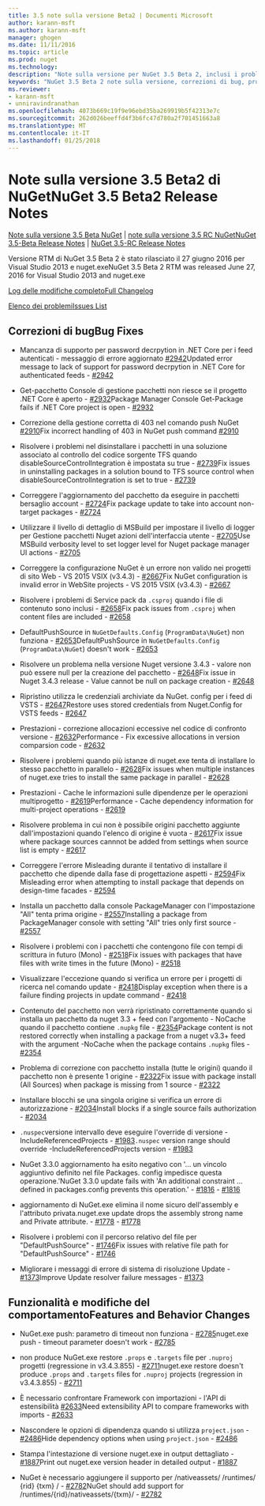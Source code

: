 ```yaml
---
title: 3.5 note sulla versione Beta2 | Documenti Microsoft
author: karann-msft
ms.author: karann-msft
manager: ghogen
ms.date: 11/11/2016
ms.topic: article
ms.prod: nuget
ms.technology: 
description: "Note sulla versione per NuGet 3.5 Beta 2, inclusi i problemi noti, correzioni di bug, le funzionalità aggiunte e dcr."
keywords: "NuGet 3.5 Beta 2 note sulla versione, correzioni di bug, problemi noti, aggiunta di funzionalità, eseguire"
ms.reviewer:
- karann-msft
- unniravindranathan
ms.openlocfilehash: 4073b669c19f9e96ebd35ba269919b5f42313e7c
ms.sourcegitcommit: 262d026beeffd4f3b6fc47d780a2f701451663a8
ms.translationtype: MT
ms.contentlocale: it-IT
ms.lasthandoff: 01/25/2018
---
```

# <a name="nuget-35-beta2-release-notes"></a><span data-ttu-id="fea22-104">Note sulla versione 3.5 Beta2 di NuGet</span><span class="sxs-lookup"><span data-stu-id="fea22-104">NuGet 3.5 Beta2 Release Notes</span></span>

<span data-ttu-id="fea22-105">[Note sulla versione 3.5 Beta NuGet](../release-notes/nuget-3.5-Beta.md) | [note sulla versione 3.5 RC NuGet](../release-notes/nuget-3.5-RC.md)</span><span class="sxs-lookup"><span data-stu-id="fea22-105">[NuGet 3.5-Beta Release Notes](../release-notes/nuget-3.5-Beta.md) | [NuGet 3.5-RC Release Notes](../release-notes/nuget-3.5-RC.md)</span></span>

<span data-ttu-id="fea22-106">Versione RTM di NuGet 3.5 Beta 2 è stato rilasciato il 27 giugno 2016 per Visual Studio 2013 e nuget.exe</span><span class="sxs-lookup"><span data-stu-id="fea22-106">NuGet 3.5 Beta 2 RTM was released June 27, 2016 for Visual Studio 2013 and nuget.exe</span></span>

[<span data-ttu-id="fea22-107">Log delle modifiche completo</span><span class="sxs-lookup"><span data-stu-id="fea22-107">Full Changelog</span></span>](https://github.com/NuGet/NuGet.Client/compare/release-3.5.0-beta...release-3.5.0-beta2)

[<span data-ttu-id="fea22-108">Elenco dei problemi</span><span class="sxs-lookup"><span data-stu-id="fea22-108">Issues List</span></span>](https://github.com/Nuget/Home/issues?q=is%3Aissue+milestone%3A%223.5+Beta2%22+is%3Aclosed)

## <a name="bug-fixes"></a><span data-ttu-id="fea22-109">Correzioni di bug</span><span class="sxs-lookup"><span data-stu-id="fea22-109">Bug Fixes</span></span>

* <span data-ttu-id="fea22-110">Mancanza di supporto per password decrpytion in .NET Core per i feed autenticati - messaggio di errore aggiornato [#2942](https://github.com/NuGet/Home/issues/2942)</span><span class="sxs-lookup"><span data-stu-id="fea22-110">Updated error message to lack of support for password decrpytion in .NET Core for authenticated feeds  - [#2942](https://github.com/NuGet/Home/issues/2942)</span></span>

* <span data-ttu-id="fea22-111">Get-pacchetto Console di gestione pacchetti non riesce se il progetto .NET Core è aperto - [#2932](https://github.com/NuGet/Home/issues/2932)</span><span class="sxs-lookup"><span data-stu-id="fea22-111">Package Manager Console Get-Package fails if .NET Core project is open - [#2932](https://github.com/NuGet/Home/issues/2932)</span></span>

* <span data-ttu-id="fea22-112">Correzione della gestione corretta di 403 nel comando push NuGet [#2910](https://github.com/NuGet/Home/issues/2910)</span><span class="sxs-lookup"><span data-stu-id="fea22-112">Fix incorrect handling of 403 in NuGet push command [#2910](https://github.com/NuGet/Home/issues/2910)</span></span>

* <span data-ttu-id="fea22-113">Risolvere i problemi nel disinstallare i pacchetti in una soluzione associato al controllo del codice sorgente TFS quando disableSourceControlIntegration è impostata su true - [#2739](https://github.com/NuGet/Home/issues/2739)</span><span class="sxs-lookup"><span data-stu-id="fea22-113">Fix issues in uninstalling packages in a solution bound to TFS source control when disableSourceControlIntegration is set to true - [#2739](https://github.com/NuGet/Home/issues/2739)</span></span>

* <span data-ttu-id="fea22-114">Correggere l'aggiornamento del pacchetto da eseguire in pacchetti bersaglio account - [#2724](https://github.com/NuGet/Home/issues/2724)</span><span class="sxs-lookup"><span data-stu-id="fea22-114">Fix package update to take into account non-target packages - [#2724](https://github.com/NuGet/Home/issues/2724)</span></span>

* <span data-ttu-id="fea22-115">Utilizzare il livello di dettaglio di MSBuild per impostare il livello di logger per Gestione pacchetti Nuget azioni dell'interfaccia utente - [#2705](https://github.com/NuGet/Home/issues/2705)</span><span class="sxs-lookup"><span data-stu-id="fea22-115">Use MSBuild verbosity level to set logger level for Nuget package manager UI actions - [#2705](https://github.com/NuGet/Home/issues/2705)</span></span>

* <span data-ttu-id="fea22-116">Correggere la configurazione NuGet è un errore non valido nei progetti di sito Web - VS 2015 VSIX (v3.4.3) - [#2667](https://github.com/NuGet/Home/issues/2667)</span><span class="sxs-lookup"><span data-stu-id="fea22-116">Fix NuGet configuration is invalid error in WebSite projects - VS 2015 VSIX (v3.4.3) - [#2667](https://github.com/NuGet/Home/issues/2667)</span></span>

* <span data-ttu-id="fea22-117">Risolvere i problemi di Service pack da `.csproj` quando i file di contenuto sono inclusi - [#2658](https://github.com/NuGet/Home/issues/2658)</span><span class="sxs-lookup"><span data-stu-id="fea22-117">Fix pack issues from `.csproj` when content files are included - [#2658](https://github.com/NuGet/Home/issues/2658)</span></span>

* <span data-ttu-id="fea22-118">DefaultPushSource in `NuGetDefaults.Config` (`ProgramData\NuGet`) non funziona - [#2653](https://github.com/NuGet/Home/issues/2653)</span><span class="sxs-lookup"><span data-stu-id="fea22-118">DefaultPushSource in `NuGetDefaults.Config` (`ProgramData\NuGet`) doesn't work - [#2653](https://github.com/NuGet/Home/issues/2653)</span></span>

* <span data-ttu-id="fea22-119">Risolvere un problema nella versione Nuget versione 3.4.3 - valore non può essere null per la creazione del pacchetto - [#2648](https://github.com/NuGet/Home/issues/2648)</span><span class="sxs-lookup"><span data-stu-id="fea22-119">Fix issue in Nuget 3.4.3 release - Value cannot be null on package creation - [#2648](https://github.com/NuGet/Home/issues/2648)</span></span>

* <span data-ttu-id="fea22-120">Ripristino utilizza le credenziali archiviate da NuGet. config per i feed di VSTS - [#2647](https://github.com/NuGet/Home/issues/2647)</span><span class="sxs-lookup"><span data-stu-id="fea22-120">Restore uses stored credentials from Nuget.Config for VSTS feeds - [#2647](https://github.com/NuGet/Home/issues/2647)</span></span>

* <span data-ttu-id="fea22-121">Prestazioni - correzione allocazioni eccessive nel codice di confronto versione - [#2632](https://github.com/NuGet/Home/issues/2632)</span><span class="sxs-lookup"><span data-stu-id="fea22-121">Performance - Fix excessive allocations in version comparsion code - [#2632](https://github.com/NuGet/Home/issues/2632)</span></span>

* <span data-ttu-id="fea22-122">Risolvere i problemi quando più istanze di nuget.exe tenta di installare lo stesso pacchetto in parallelo - [#2628](https://github.com/NuGet/Home/issues/2628)</span><span class="sxs-lookup"><span data-stu-id="fea22-122">Fix issues when multiple instances of nuget.exe tries to install the same package in parallel - [#2628](https://github.com/NuGet/Home/issues/2628)</span></span>

* <span data-ttu-id="fea22-123">Prestazioni - Cache le informazioni sulle dipendenze per le operazioni multiprogetto - [#2619](https://github.com/NuGet/Home/issues/2619)</span><span class="sxs-lookup"><span data-stu-id="fea22-123">Performance - Cache dependency information for multi-project operations - [#2619](https://github.com/NuGet/Home/issues/2619)</span></span>

* <span data-ttu-id="fea22-124">Risolvere problema in cui non è possibile origini pacchetto aggiunte dall'impostazioni quando l'elenco di origine è vuota - [#2617](https://github.com/NuGet/Home/issues/2617)</span><span class="sxs-lookup"><span data-stu-id="fea22-124">Fix issue where package sources cannnot be added from settings when source list is empty - [#2617](https://github.com/NuGet/Home/issues/2617)</span></span>

* <span data-ttu-id="fea22-125">Correggere l'errore Misleading durante il tentativo di installare il pacchetto che dipende dalla fase di progettazione aspetti - [#2594](https://github.com/NuGet/Home/issues/2594)</span><span class="sxs-lookup"><span data-stu-id="fea22-125">Fix Misleading error when attempting to install package that depends on design-time facades - [#2594](https://github.com/NuGet/Home/issues/2594)</span></span>

* <span data-ttu-id="fea22-126">Installa un pacchetto dalla console PackageManager con l'impostazione "All" tenta prima origine - [#2557](https://github.com/NuGet/Home/issues/2557)</span><span class="sxs-lookup"><span data-stu-id="fea22-126">Installing a package from PackageManager console with setting "All" tries only first source - [#2557](https://github.com/NuGet/Home/issues/2557)</span></span>

* <span data-ttu-id="fea22-127">Risolvere i problemi con i pacchetti che contengono file con tempi di scrittura in futuro (Mono) - [#2518](https://github.com/NuGet/Home/issues/2518)</span><span class="sxs-lookup"><span data-stu-id="fea22-127">Fix issues with packages that have files with write times in the future (Mono) - [#2518](https://github.com/NuGet/Home/issues/2518)</span></span>

* <span data-ttu-id="fea22-128">Visualizzare l'eccezione quando si verifica un errore per i progetti di ricerca nel comando update - [#2418](https://github.com/NuGet/Home/issues/2418)</span><span class="sxs-lookup"><span data-stu-id="fea22-128">Display exception when there is a failure finding projects in update command - [#2418](https://github.com/NuGet/Home/issues/2418)</span></span>

* <span data-ttu-id="fea22-129">Contenuto del pacchetto non verrà ripristinato correttamente quando si installa un pacchetto da nuget 3.3 + feed con l'argomento - NoCache quando il pacchetto contiene `.nupkg` file - [#2354](https://github.com/NuGet/Home/issues/2354)</span><span class="sxs-lookup"><span data-stu-id="fea22-129">Package content is not restored correctly when installing a package from a nuget v3.3+ feed with the argument -NoCache when the package contains `.nupkg` files - [#2354](https://github.com/NuGet/Home/issues/2354)</span></span>

* <span data-ttu-id="fea22-130">Problema di correzione con pacchetto installa (tutte le origini) quando il pacchetto non è presente 1 origine - [#2322](https://github.com/NuGet/Home/issues/2322)</span><span class="sxs-lookup"><span data-stu-id="fea22-130">Fix issue with package install (All Sources) when package is missing from 1 source - [#2322](https://github.com/NuGet/Home/issues/2322)</span></span>

* <span data-ttu-id="fea22-131">Installare blocchi se una singola origine si verifica un errore di autorizzazione - [#2034](https://github.com/NuGet/Home/issues/2034)</span><span class="sxs-lookup"><span data-stu-id="fea22-131">Install blocks if a single source fails authorization - [#2034](https://github.com/NuGet/Home/issues/2034)</span></span>

* <span data-ttu-id="fea22-132">`.nuspec`versione intervallo deve eseguire l'override di versione - IncludeReferencedProjects - [#1983](https://github.com/NuGet/Home/issues/1983)</span><span class="sxs-lookup"><span data-stu-id="fea22-132">`.nuspec` version range should override -IncludeReferencedProjects version - [#1983](https://github.com/NuGet/Home/issues/1983)</span></span>

* <span data-ttu-id="fea22-133">NuGet 3.3.0 aggiornamento ha esito negativo con '... un vincolo aggiuntivo definito nel file Packages. config impedisce questa operazione.'</span><span class="sxs-lookup"><span data-stu-id="fea22-133">NuGet 3.3.0 update fails with 'An additional constraint ... defined in packages.config prevents this operation.'</span></span><span data-ttu-id="fea22-134"> - [#1816](https://github.com/NuGet/Home/issues/1816)</span><span class="sxs-lookup"><span data-stu-id="fea22-134"> - [#1816](https://github.com/NuGet/Home/issues/1816)</span></span>

* <span data-ttu-id="fea22-135">aggiornamento di NuGet.exe elimina il nome sicuro dell'assembly e l'attributo privata.</span><span class="sxs-lookup"><span data-stu-id="fea22-135">nuget.exe update drops the assembly strong name and Private attribute.</span></span><span data-ttu-id="fea22-136"> - [#1778](https://github.com/NuGet/Home/issues/1778)</span><span class="sxs-lookup"><span data-stu-id="fea22-136"> - [#1778](https://github.com/NuGet/Home/issues/1778)</span></span>

* <span data-ttu-id="fea22-137">Risolvere i problemi con il percorso relativo del file per "DefaultPushSource" - [#1746](https://github.com/NuGet/Home/issues/1746)</span><span class="sxs-lookup"><span data-stu-id="fea22-137">Fix issues with relative file path for "DefaultPushSource" - [#1746](https://github.com/NuGet/Home/issues/1746)</span></span>

* <span data-ttu-id="fea22-138">Migliorare i messaggi di errore di sistema di risoluzione Update - [#1373](https://github.com/NuGet/Home/issues/1373)</span><span class="sxs-lookup"><span data-stu-id="fea22-138">Improve Update resolver failure messages - [#1373](https://github.com/NuGet/Home/issues/1373)</span></span>

## <a name="features-and-behavior-changes"></a><span data-ttu-id="fea22-139">Funzionalità e modifiche del comportamento</span><span class="sxs-lookup"><span data-stu-id="fea22-139">Features and Behavior Changes</span></span>

* <span data-ttu-id="fea22-140">NuGet.exe push: parametro di timeout non funziona - [#2785](https://github.com/NuGet/Home/issues/2785)</span><span class="sxs-lookup"><span data-stu-id="fea22-140">nuget.exe push - timeout parameter doesn't work  - [#2785](https://github.com/NuGet/Home/issues/2785)</span></span>

* <span data-ttu-id="fea22-141">non produce NuGet.exe restore `.props` e `.targets` file per `.nuproj` progetti (regressione in v3.4.3.855) - [#2711](https://github.com/NuGet/Home/issues/2711)</span><span class="sxs-lookup"><span data-stu-id="fea22-141">nuget.exe restore doesn't produce `.props` and `.targets` files for `.nuproj` projects (regression in v3.4.3.855) - [#2711](https://github.com/NuGet/Home/issues/2711)</span></span>

* <span data-ttu-id="fea22-142">È necessario confrontare Framework con importazioni - l'API di estensibilità [#2633](https://github.com/NuGet/Home/issues/2633)</span><span class="sxs-lookup"><span data-stu-id="fea22-142">Need extensibility API to compare frameworks with imports - [#2633](https://github.com/NuGet/Home/issues/2633)</span></span>

* <span data-ttu-id="fea22-143">Nascondere le opzioni di dipendenza quando si utilizza `project.json`  -  [#2486](https://github.com/NuGet/Home/issues/2486)</span><span class="sxs-lookup"><span data-stu-id="fea22-143">Hide dependency options when using `project.json` - [#2486](https://github.com/NuGet/Home/issues/2486)</span></span>

* <span data-ttu-id="fea22-144">Stampa l'intestazione di versione nuget.exe in output dettagliato - [#1887](https://github.com/NuGet/Home/issues/1887)</span><span class="sxs-lookup"><span data-stu-id="fea22-144">Print out nuget.exe version header in detailed output - [#1887](https://github.com/NuGet/Home/issues/1887)</span></span>

* <span data-ttu-id="fea22-145">NuGet è necessario aggiungere il supporto per /nativeassets/ /runtimes/ {rid} {txm} / - [#2782](https://github.com/NuGet/Home/issues/2782)</span><span class="sxs-lookup"><span data-stu-id="fea22-145">NuGet should add support for /runtimes/{rid}/nativeassets/{txm}/ - [#2782](https://github.com/NuGet/Home/issues/2782)</span></span>
